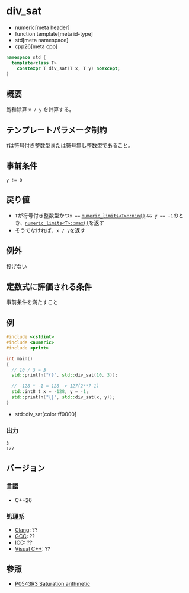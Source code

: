 # div_sat
* numeric[meta header]
* function template[meta id-type]
* std[meta namespace]
* cpp26[meta cpp]

```cpp
namespace std {
  template<class T>
    constexpr T div_sat(T x, T y) noexcept;
}
```

## 概要
飽和除算 `x / y` を計算する。


## テンプレートパラメータ制約
`T`は符号付き整数型または符号無し整数型であること。


## 事前条件
`y != 0`


## 戻り値
- `T`が符号付き整数型かつ`x ==` [`numeric_limits<T>::min()`](/reference/limits/numeric_limits/min.md) `&& y == -1`のとき、[`numeric_limits<T>::max()`](/reference/limits/numeric_limits/max.md)を返す
- そうでなければ、`x / y`を返す


## 例外
投げない


## 定数式に評価される条件
事前条件を満たすこと


## 例
```cpp example
#include <cstdint>
#include <numeric>
#include <print>

int main()
{
  // 10 / 3 = 3
  std::println("{}", std::div_sat(10, 3));

  // -128 * -1 = 128 -> 127(2**7-1)
  std::int8_t x = -128, y = -1;
  std::println("{}", std::div_sat(x, y));
}
```
* std::div_sat[color ff0000]

### 出力
```
3
127
```


## バージョン
### 言語
- C++26

### 処理系
- [Clang](/implementation.md#clang): ??
- [GCC](/implementation.md#gcc): ??
- [ICC](/implementation.md#icc): ??
- [Visual C++](/implementation.md#visual_cpp): ??


## 参照
- [P0543R3 Saturation arithmetic](https://www.open-std.org/jtc1/sc22/wg21/docs/papers/2023/p0543r3.html)
